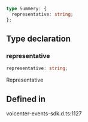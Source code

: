 ```ts
type Summery: {
  representative: string;
};
```

## Type declaration

### representative

```ts
representative: string;
```

Representative

## Defined in

voicenter-events-sdk.d.ts:1127

